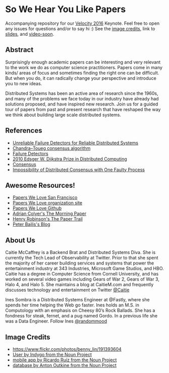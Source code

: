 # So We Hear You Like PapersAccompanying repository for our [Velocity 2016](http://conferences.oreilly.com/velocity/devops-web-performance-ca/public/schedule/detail/53044) Keynote. Feel free to open any issues for questions and/or to say hi :)See the [image credits](credits.md), link to [slides](), and [video-soon](#).## AbstractSurprisingly enough academic papers can be interesting and very relevant to the work we do as computer science practitioners. Papers come in many kinds/ areas of focus and sometimes finding the right one can be difficult. But when you do, it can radically change your perspective and introduce you to new ideas.Distributed Systems has been an active area of research since the 1960s, and many of the problems we face today in our industry have already had solutions proposed, and have inspired new research. Join us for a guided tour of papers from past and present research that have reshaped the way we think about building large scale distributed systems.## References* [Unreliable Failure Detectors for Reliable Distributed Systems](https://ecommons.cornell.edu/bitstream/handle/1813/7192/95-1535.pdf?sequence=1)* [Chandra–Toueg consensus algorithm](https://en.wikipedia.org/wiki/Chandra%E2%80%93Toueg_consensus_algorithm)* [Failure Detectors](http://www.cs.yale.edu/homes/aspnes/pinewiki/FailureDetectors.html)* [2010 Edsger W. Dijkstra Prize in Distributed Computing](http://www.podc.org/dijkstra/2010-dijkstra-prize/)* [Consensus](https://en.wikipedia.org/wiki/Consensus_(computer_science))* [Impossibility of Distributed Consensus with One Faulty Process](http://groups.csail.mit.edu/tds/papers/Lynch/jacm85.pdf)## Awesome Resources!* [Papers We Love San Francisco](http://www.meetup.com/Papers-We-Love-Too/)* [Papers We Love organization site](http://paperswelove.org/)* [Papers We Love Github](https://github.com/papers-we-love/papers-we-love)* [Adrian Colyer's The Morning Paper](http://blog.acolyer.org/)* [Henry Robinson's The Paper Trail](http://the-paper-trail.org/)* [Peter Bailis's Blog](http://www.bailis.org/blog/)## About UsCaitie McCaffrey is a Backend Brat and Distributed Systems Diva.  She is currently the Tech Lead of Observability at Twitter.  Prior to that she spent the majority of her career building services and systems that power the entertainment industry at 343 Industries, Microsoft Game Studios, and HBO. Caitie has a degree in Computer Science from Cornell University, and has worked on several video games including Gears of War 2, Gears of War 3, Halo 4, and Halo 5. She maintains a blog at CaitieM.com and frequently discusses technology and entertainment on Twitter [@Caitie](https://twitter.com/caitie)Ines Sombra is a Distributed Systems Engineer at @Fastly, where she spends her time helping the Web go faster. Ines holds an M.S. in Computology with an emphasis on Cheesy 80’s Rock Ballads. She has a fondness for steak, fernet, and a pug named Gordo. In a previous life she was a Data Engineer. Follow Ines [@randommood](https://twitter.com/randommood)## Image Credits* https://www.flickr.com/photos/benny_lin/191393604* [User by Indygo from the Noun Project](https://thenounproject.com/search/?q=laptop+user&i=512528)* [mobile app by Ricardo Ruíz from the Noun Project](https://thenounproject.com/search/?q=cellphone&i=508365)* [database by Anton Outkine from the Noun Project](https://thenounproject.com/search/?q=database&i=15531)